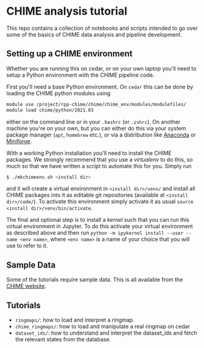 # CHIME analysis tutorial

This repo contains a collection of notebooks and scripts intended to go over some of the
basics of CHIME data analysis and pipeline development.

## Setting up a CHIME environment

Whether you are running this on cedar, or on your own laptop you'll need to setup a
Python environment with the CHIME pipeline code.

First you'll need a base Python environment. On `cedar` this can be done by loading the
CHIME python modules using
```bash
module use /project/rpp-chime/chime/chime_env/modules/modulefiles/
module load chime/python/2021.03
```
either on the command line or in your `.bashrc` (or `.zshrc`). On another machine you're
on your own, but you can either do this via your system package manager (`apt`,
`homebrew` etc.), or via a distribution like [Anaconda](https://www.anaconda.com/) or
[Miniforge](https://github.com/conda-forge/miniforge/).

With a working Python installation you'll need to install the CHIME packages. We
strongly recommend that you use a *virtualenv* to do this, so much so that we have
written a script to automate this for you. Simply run
```bash
$ ./mkchimeenv.sh <install dir>
```
and it will create a virtual environment in `<install dir>/venv/` and install all CHIME
packages into it as editable git repositories (available at `<install dir>/code/`). To
activate this environment simply activate it as usual `source <install
dir>/venv/bin/activate`.

The final and optional step is to install a *kernel* such that you can run this virtual
environment in Jupyter. To do this activate your virtual environment as described above
and then run `python -m ipykernel install --user --name <env name>`, where `<env name>`
is a name of your choice that you will use to refer to it.


## Sample Data

Some of the tutorials require sample data. This is all available from the [CHIME
website](https://bao.chimenet.ca/analysis_tutorial/).


## Tutorials

- `ringmaps/`: how to load and interpret a ringmap.
- `chime_ringmaps/`: how to load and manipulate a real ringmap on cedar
- `dataset_ids/`: how to understand and interpret the dataset_ids and fetch
  the relevant states from the database.



